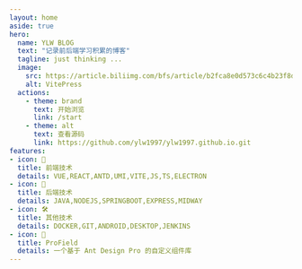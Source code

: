 ```yaml
---
layout: home
aside: true
hero:
  name: YLW BLOG
  text: "记录前后端学习积累的博客"
  tagline: just thinking ...
  image:
    src: https://article.biliimg.com/bfs/article/b2fca8e0d573c6c4b23f8dbefc656b3bb845a6f8.png
    alt: VitePress
  actions:
    - theme: brand
      text: 开始浏览
      link: /start
    - theme: alt
      text: 查看源码
      link: https://github.com/ylw1997/ylw1997.github.io.git
features:
- icon: 🚀
  title: 前端技术 
  details: VUE,REACT,ANTD,UMI,VITE,JS,TS,ELECTRON
- icon: 🖖
  title: 后端技术
  details: JAVA,NODEJS,SPRINGBOOT,EXPRESS,MIDWAY
- icon: 🛠️
  title: 其他技术
  details: DOCKER,GIT,ANDROID,DESKTOP,JENKINS
- icon: 📝
  title: ProField
  details: 一个基于 Ant Design Pro 的自定义组件库
---
```


